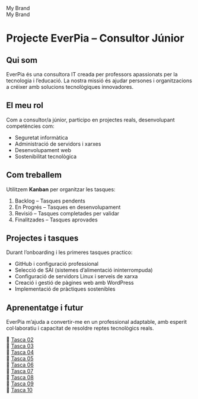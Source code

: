 <nb-layout-header>
<div class="container-fluid">
      <div class="row">
          <a [routerLink]="['/home']" class="brand">My Brand</a>
          <span class="flex-expand"></span> <!--This is the magic-->
          <a (click)="buscar()">
            <nb-icon [icon]="'search-outline'" pack="eva" [attr.aria-label]="'Buscar'">
            </nb-icon>
          </a>
          <a (click)="doSomething()">
            <nb-icon [icon]="'person-outline'" pack="eva" [attr.aria-label]="'Testing'">
            </nb-icon>
          </a>
      </div>
</div>
</nb-layout-header>

<nb-layout-header>
  <div class="container-fluid">
    <div class="row">
      <!-- Marca a l'esquerra -->
      <a [routerLink]="['/home']" class="brand">My Brand</a>
      <span class="flex-expand"></span>
      <a (click)="buscar()">
        <nb-icon [icon]="'search-outline'" pack="eva" aria-label="Buscar"></nb-icon>
      </a>
      <a (click)="doSomething()">
        <nb-icon [icon]="'person-outline'" pack="eva" aria-label="Testing"></nb-icon>
      </a>
    </div>
  </div>
</nb-layout-header>


# **Projecte EverPia – Consultor Júnior**

## Qui som
EverPia és una consultora IT creada per professors apassionats per la tecnologia i l’educació. La nostra missió és ajudar persones i organitzacions a créixer amb solucions tecnològiques innovadores.

## El meu rol
Com a consultor/a júnior, participo en projectes reals, desenvolupant competències com:
- Seguretat informàtica
- Administració de servidors i xarxes
- Desenvolupament web
- Sostenibilitat tecnològica

## Com treballem
Utilitzem **Kanban** per organitzar les tasques:
1. Backlog – Tasques pendents
2. En Progrés – Tasques en desenvolupament
3. Revisió – Tasques completades per validar
4. Finalitzades – Tasques aprovades

## Projectes i tasques
Durant l’onboarding i les primeres tasques practico:
- GitHub i configuració professional
- Selecció de SAI (sistemes d’alimentació ininterrompuda)
- Configuració de servidors Linux i serveis de xarxa
- Creació i gestió de pàgines web amb WordPress
- Implementació de pràctiques sostenibles

## Aprenentatge i futur
EverPia m’ajuda a convertir-me en un professional adaptable, amb esperit col·laboratiu i capacitat de resoldre reptes tecnològics reals.


📜 [Tasca 02](Tasca02/README.md)  
📜 [Tasca 03](MissatgeTascaEnDesenvolupament.md)<!--(Tasca03/README.md)-->  
📜 [Tasca 04](MissatgeTascaEnDesenvolupament.md)<!--(Tasca04/README.md)-->  
📜 [Tasca 05](MissatgeTascaEnDesenvolupament.md)<!--(Tasca05/README.md)-->  
📜 [Tasca 06](MissatgeTascaEnDesenvolupament.md)<!--(Tasca06/README.md)-->  
📜 [Tasca 07](MissatgeTascaEnDesenvolupament.md)<!--(Tasca07/README.md)-->  
📜 [Tasca 08](MissatgeTascaEnDesenvolupament.md)<!--(Tasca08/README.md)-->  
📜 [Tasca 09](MissatgeTascaEnDesenvolupament.md)<!--(Tasca09/README.md)-->  
📜 [Tasca 10](MissatgeTascaEnDesenvolupament.md)<!--(Tasca10/README.md)-->  


